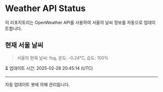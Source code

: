 
# Weather API Status

이 리포지토리는 OpenWeather API를 사용하여 서울의 날씨 정보를 자동으로 업데이트합니다.

## 현재 서울 날씨
> 서울의 현재 날씨: fog, 온도: -0.24°C, 습도: 100%

⏳ 업데이트 시간: 2025-02-28 20:45:14 (UTC)

---
자동 업데이트 봇에 의해 관리됩니다.
